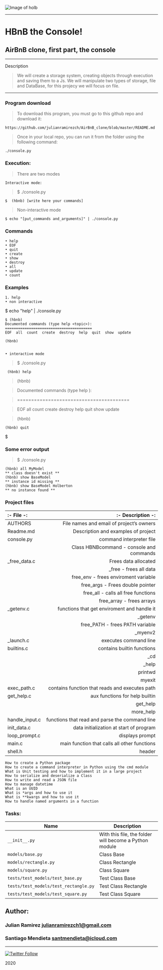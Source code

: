  ![Image of holb](https://camo.githubusercontent.com/8d76bb2b9f2eeeb22ba9236805e758b58eb7fdc4/68747470733a2f2f696d6775722e636f6d2f4f696c457358562e706e67)

---
# HBnB the Console!

## AirBnB clone, first part, the console

---

Description

>We will create a storage system, creating objects through execution and saving them to a Js. We will manipulate two types of storage, file and DataBase, for this projecy we will focus on file.
---
### Program download
>To download this program, you must go to this github repo and download it:

    https://github.com/julianramirezch/AirBnB_clone/blob/master/README.md

>Once in your local repo, you can run it from the folder using the following command:

    ./console.py

### Execution:
>There are two modes
    
    Interactive mode:
>$ ./console.py

    $  (hbnb) [write here your commands]

>Non-interactive mode

    $ echo "[put_commands and_arguments]" | ./console.py

### Commands

    • help
    • EOF
    • quit
    • create
    • show
    • destroy
    • all
    • update
    • count
### Examples
    1. help
    • non interactive

$ echo "help" | ./console.py

    $ (hbnb) 
    Documented commands (type help <topic>):
    ========================================
    EOF  all  count  create  destroy  help  quit  show  update

    (hbnb)


    • interactive mode

>$ ./console.py

     (hbnb) help

>(hbnb)

>Documented commands (type help <topic>):
 
>========================================
 
>EOF  all  count  create  destroy  help  quit  show  update

>(hbnb)

    (hbnb) quit

$
### Some error output

>$ ./console.py

    (hbnb) all MyModel
    ** class doesn't exist **
    (hbnb) show BaseModel
    ** instance id missing **
    (hbnb) show BaseModel Holberton
    ** no instance found **

### Project files

|:- File      -:|:- Description -: |
|:------------ | ----------: |
| AUTHORS     | File names and email of project’s owners|
Readme.md |Description and examples of project|
|console.py | command interpreter file 
|| Class HBNBcommand - console and commands |
| _free_data.c  |Frees data allocated |
|| _free - frees all data|
|| free_env - frees enviroment variable |
|| free_args - Frees double pointer |
|| free_all - calls all free functions |
|| free_array - frees arrays |
| _getenv.c | functions that get enviroment and handle it |
| | _getenv |
|| free_PATH - frees PATH variable |
|| _myenv2 | prints env variable |
| _launch.c | executes command line |
| builtins.c | contains builtin functions |
|| _cd |
|| _help |
|| printwd |
|| myexit |
| exec_path.c | contains function that reads and executes path|
| get_help.c | aux functions for help builtin|
|| get_help |
|| more_help |
| handle_input.c | functions that read and parse the command line|
|init_data.c | data initialization at start of program |
| loop_prompt.c | displays prompt |
| main.c | main function that calls all other functions |
| shell.h | header |





   
    How to create a Python package
    How to create a command interpreter in Python using the cmd module
    What is Unit testing and how to implement it in a large project
    How to serialize and deserialize a Class
    How to write and read a JSON file
    How to manage datetime
    What is an UUID
    What is *args and how to use it
    What is **kwargs and how to use it
    How to handle named arguments in a function


### Tasks:

| Name | Description                    |
| ------------- | ------------------------------ |
| `__init__.py`      |  With this file, the folder will become a Python module   |
| `models/base.py`      |    Class Base |
| `models/rectangle.py`   | Class Rectangle   |
| `models/square.py`      | Class Square|
| `tests/test_models/test_base.py`      | Test Class Base |
| `tests/test_models/test_rectangle.py`      |  Test Class Rectangle   |
| `tests/test_models/test_square.py`      |  Test Class Square   |

## Author: 
### Julian Ramirez <julianramirezch1@gmail.com>
### Santiago Mendieta <santmendieta@icloud.com>
----
[![Twitter Follow](https://img.shields.io/twitter/follow/JulianR_30.svg?style=social&label=Follow)](https://twitter.com/JulianR_30)

2020
